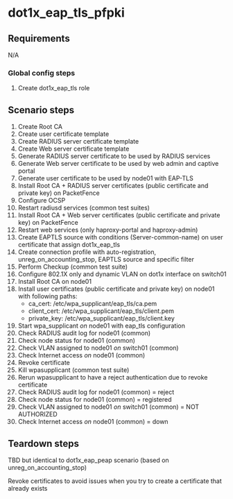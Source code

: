 # dot1x_eap_tls_pfpki

## Requirements
N/A

### Global config steps
1. Create dot1x_eap_tls role

## Scenario steps
1. Create Root CA
1. Create user certificate template
1. Create RADIUS server certificate template
1. Create Web server certificate template
1. Generate RADIUS server certificate to be used by RADIUS services
1. Generate Web server certificate to be used by web admin and captive portal
1. Generate user certificate to be used by node01 with EAP-TLS
1. Install Root CA + RADIUS server certificates (public certificate and
   private key) on PacketFence
1. Configure OCSP
1. Restart radiusd services (common test suites)
1. Install Root CA + Web server certificates (public certificate and private key) on PacketFence
1. Restart web services (only haproxy-portal and haproxy-admin)
1. Create EAPTLS source with conditions (Server-common-name) on user certificate that assign
   dot1x_eap_tls 
1. Create connection profile with auto-registration, unreg_on_accounting_stop,
   EAPTLS source and specific
   filter
1. Perform Checkup (common test suite)
1. Configure 802.1X only and dynamic VLAN on dot1x interface on
   switch01
1. Install Root CA on node01 
1. Install user certificates (public certificate and private key) on node01
   with following paths:
   - ca_cert: /etc/wpa_supplicant/eap_tls/ca.pem
   - client_cert: /etc/wpa_supplicant/eap_tls/client.pem
   - private_key: /etc/wpa_supplicant/eap_tls/client.key
1. Start wpa_supplicant *on* node01 with eap_tls configuration
1. Check RADIUS audit log for node01 (common)
1. Check node status for node01 (common)
1. Check VLAN assigned to node01 *on* switch01 (common)
1. Check Internet access *on* node01 (common)
1. Revoke certificate
1. Kill wpasupplicant (common test suite)
1. Rerun wpasupplicant to have a reject authentication due to revoke certificate
1. Check RADIUS audit log for node01 (common) = reject
1. Check node status for node01 (common) = registered
1. Check VLAN assigned to node01 *on* switch01 (common) = NOT AUTHORIZED
1. Check Internet access *on* node01 (common) = down

## Teardown steps
TBD but identical to dot1x_eap_peap scenario (based on unreg_on_accounting_stop)

Revoke certificates to avoid issues when you try to create a certificate that
already exists
